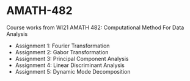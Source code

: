 # AMATH-482

Course works from WI21 AMATH 482: Computational Method For Data Analysis
* Assignment 1: Fourier Transformation
* Assignment 2: Gabor Transformation
* Assignment 3: Principal Component Analysis
* Assignment 4: Linear Discriminant Analysis
* Assignment 5: Dynamic Mode Decomposition
